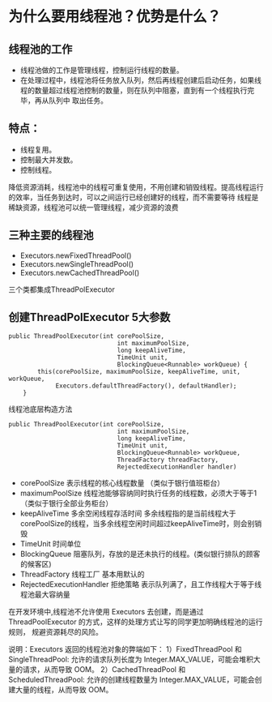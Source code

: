 # 为什么要用线程池？优势是什么？
## 线程池的工作
- 线程池做的工作是管理线程，控制运行线程的数量。
- 在处理过程中，线程池将任务放入队列，然后再线程创建后启动任务，如果线程的数量超过线程池控制的数量，则在队列中阻塞，直到有一个线程执行完毕，再从队列中
取出任务。
## 特点：
- 线程复用。
- 控制最大并发数。
- 控制线程。

降低资源消耗，线程池中的线程可重复使用，不用创建和销毁线程。提高线程运行的效率，当任务到达时，可以之间运行已经创建好的线程，而不需要等待
线程是稀缺资源，线程池可以统一管理线程，减少资源的浪费

## 三种主要的线程池
- Executors.newFixedThreadPool()
- Executors.newSingleThreadPool()
- Executors.newCachedThreadPool()

三个类都集成ThreadPolExecutor

## 创建ThreadPolExecutor 5大参数
```
public ThreadPoolExecutor(int corePoolSize,
                              int maximumPoolSize,
                              long keepAliveTime,
                              TimeUnit unit,
                              BlockingQueue<Runnable> workQueue) {
        this(corePoolSize, maximumPoolSize, keepAliveTime, unit, workQueue,
             Executors.defaultThreadFactory(), defaultHandler);
    }
```
线程池底层构造方法
```
public ThreadPoolExecutor(int corePoolSize,
                              int maximumPoolSize,
                              long keepAliveTime,
                              TimeUnit unit,
                              BlockingQueue<Runnable> workQueue,
                              ThreadFactory threadFactory,
                              RejectedExecutionHandler handler)
```
- corePoolSize 表示线程的核心线程数量 （类似于银行值班柜台）
- maximumPoolSize 线程池能够容纳同时执行任务的线程数，必须大于等于1 （类似于银行全部业务柜台）
- keepAliveTime 多余空闲线程存活时间 多余线程指的是当前线程大于corePoolSize的线程，当多余线程空闲时间超过keepAliveTime时，则会别销毁
- TimeUnit 时间单位
- BlockingQueue<Runnable> 阻塞队列，存放的是还未执行的线程。(类似银行排队的顾客的候客区)
- ThreadFactory 线程工厂 基本用默认的
- RejectedExecutionHandler 拒绝策略 表示队列满了，且工作线程大于等于线程池最大容纳量

在开发环境中,线程池不允许使用 Executors 去创建，而是通过 ThreadPoolExecutor 的方式，这样的处理方式让写的同学更加明确线程池的运行规则，
规避资源耗尽的风险。

说明：Executors 返回的线程池对象的弊端如下：
1）FixedThreadPool 和 SingleThreadPool:
允许的请求队列长度为 Integer.MAX_VALUE，可能会堆积大量的请求，从而导致 OOM。
2）CachedThreadPool 和 ScheduledThreadPool:
允许的创建线程数量为 Integer.MAX_VALUE，可能会创建大量的线程，从而导致 OOM。



